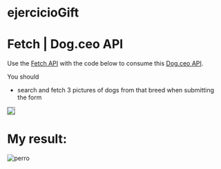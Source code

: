 # ejercicioGift

# Fetch | Dog.ceo API

Use the [Fetch API](https://developer.mozilla.org/en-US/docs/Web/API/Fetch_API) with the code below to consume this [Dog.ceo API](https://dog.ceo/dog-api/).

You should
* search and fetch 3 pictures of dogs from that breed when submitting the form

<img src="https://raw.githubusercontent.com/iampava/practice-exercises/master/javascript/fetch-dog-images/fetch-dog-images__example.gif" style="border: 1px solid grey;">

# My result:
![perro](https://user-images.githubusercontent.com/57498199/132226022-204664e9-eed6-412b-9e0e-ee1797a8567c.gif)
